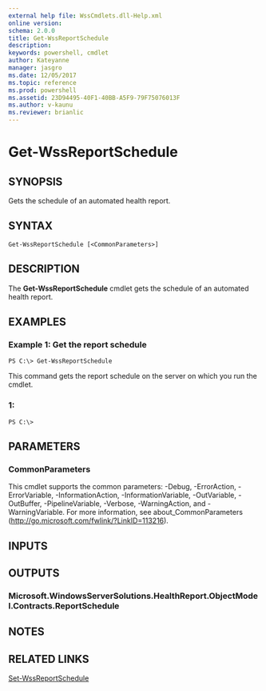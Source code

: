 ```yaml
---
external help file: WssCmdlets.dll-Help.xml
online version: 
schema: 2.0.0
title: Get-WssReportSchedule
description: 
keywords: powershell, cmdlet
author: Kateyanne
manager: jasgro
ms.date: 12/05/2017
ms.topic: reference
ms.prod: powershell
ms.assetid: 23D94495-40F1-40BB-A5F9-79F75076013F
ms.author: v-kaunu
ms.reviewer: brianlic
---
```


# Get-WssReportSchedule

## SYNOPSIS
Gets the schedule of an automated health report.

## SYNTAX

```
Get-WssReportSchedule [<CommonParameters>]
```

## DESCRIPTION
The **Get-WssReportSchedule** cmdlet gets the schedule of an automated health report.

## EXAMPLES

### Example 1: Get the report schedule
```
PS C:\> Get-WssReportSchedule
```

This command gets the report schedule on the server on which you run the cmdlet.

### 1:
```
PS C:\>
```

## PARAMETERS

### CommonParameters
This cmdlet supports the common parameters: -Debug, -ErrorAction, -ErrorVariable, -InformationAction, -InformationVariable, -OutVariable, -OutBuffer, -PipelineVariable, -Verbose, -WarningAction, and -WarningVariable. For more information, see about_CommonParameters (http://go.microsoft.com/fwlink/?LinkID=113216).

## INPUTS

## OUTPUTS

### Microsoft.WindowsServerSolutions.HealthReport.ObjectModel.Contracts.ReportSchedule

## NOTES

## RELATED LINKS

[Set-WssReportSchedule](./Set-WssReportSchedule.md)

